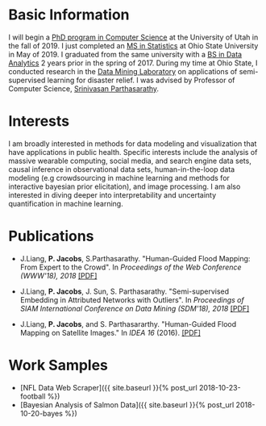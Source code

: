 # Basic Information

 I will begin a [PhD program in Computer Science](https://www.cs.utah.edu/#) at the University of Utah in the fall of 2019. I just completed an [MS in Statistics](https://stat.osu.edu) at Ohio State University in May of 2019. I graduated from the same university with a [BS in Data Analytics](https://data-analytics.osu.edu) 2 years prior in the spring of 2017. During my time at Ohio State, I conducted research in the [Data Mining Laboratory](http://web.cse.ohio-state.edu/dmrl/) on applications of semi-supervised learning for disaster relief. I was advised by Professor of Computer Science, [Srinivasan Parthasarathy](http://web.cse.ohio-state.edu/~parthasarathy.2/).

# Interests

I am broadly interested in methods for data modeling and visualization that have applications in public health. Specific interests include the analysis of massive wearable computing, social media, and search engine data sets, causal inference in observational data sets, human-in-the-loop data modeling (e.g crowdsourcing in machine learning and methods for interactive bayesian prior elicitation), and image processing. I am also interested in diving deeper into interpretability and uncertainty quantification in machine learning.

# Publications

* J.Liang, **P. Jacobs**, S.Parthasarathy. "Human-Guided Flood Mapping: From Expert to the Crowd". In *Proceedings of the Web Conference (WWW'18), 2018* [[PDF]](/assets/CHUG_FM.pdf)
<!--* [Click here to learn more about my specific contributions to this project]({{ site.baseurl }}{% post_url 2018-10-20-HUGFM %})-->

* J.Liang, **P. Jacobs**, J. Sun, S. Parthasarathy. "Semi-supervised Embedding in Attributed Networks with Outliers". In *Proceedings of SIAM International Conference on Data Mining (SDM'18), 2018* [[PDF]](https://arxiv.org/pdf/1703.08100.pdf)

* J.Liang, **P. Jacobs**, and S. Parthasararthy. "Human-Guided Flood Mapping on Satellite Images." In *IDEA 16* (2016). [[PDF]](http://poloclub.gatech.edu/idea2016/papers/p76-liang.pdf)

<!---
# Ideas

* [Project Idea 1]({{ site.baseurl }}{% post_url 2018-10-20-idea1 %})
* [Project Idea 2]({{ site.baseurl }}{% post_url 2018-10-21-idea2 %})
--->

# Work Samples

* [NFL Data Web Scraper]({{ site.baseurl }}{% post_url 2018-10-23-football %})
* [Bayesian Analysis of Salmon Data]({{ site.baseurl }}{% post_url 2018-10-20-bayes %})

